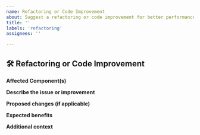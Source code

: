 ```yaml
---
name: Refactoring or Code Improvement
about: Suggest a refactoring or code improvement for better performance, readability, or maintainability
title: ''
labels: 'refactoring'
assignees: ''

---
```


## :hammer_and_wrench: Refactoring or Code Improvement

**Affected Component(s)**
<!-- List the components or files that will be affected by the refactoring or code improvement. -->

**Describe the issue or improvement**
<!-- Provide a clear and concise description of the issue with the current code or the proposed improvement. -->

**Proposed changes (if applicable)**
<!-- Describe the changes you propose to improve the code. -->

**Expected benefits**
<!-- Explain the expected benefits of the proposed changes, such as improved performance, readability, or maintainability. -->

**Additional context**
<!-- Add any other context or screenshots about the refactoring or code improvement request here. -->
